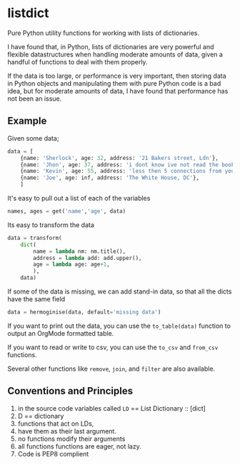 # listdict

Pure Python utility functions for working with lists of dictionaries.

I have found that, in Python, lists of dictionaries are very powerful and flexible datastructures
when handling moderate amounts of data, given a handful of functions to deal with them properly.

If the data is too large, or performance is very important,
then storing data in Python objects and manipulating them with pure Python code is a bad idea,
but for moderate amounts of data, I have found that performance has not been an issue.


## Example


Given some data;
``` python
data = [
    {name: 'Sherlock', age: 32, address: '21 Bakers street, Ldn'},
    {name: 'Jhon', age: 37, address: 'i dont know ive not read the books'},
    {name: 'Kevin', age: 55, address: 'less then 5 connections from you'},
    {name: 'Joe', age: inf, address: 'The White House, DC'},
    ]
```

It's easy to pull out a list of each of the variables
```python
names, ages = get('name','age', data)
```

Its easy to transform the data
```python
data = transform(
    dict(
        name = lambda nm: nm.title(),
        address = lambda add: add.upper(),
        age = lambda age: age+1,
        ),
    data)
```

If some of the data is missing, we can add stand-in data, so that all the dicts have the same field
```python
data = hermoginise(data, default='missing data')
```

If you want to print out the data, you can use the ``to_table(data)`` function to output an OrgMode formatted table.

If you want to read or write to csv, you can use the ``to_csv`` and ``from_csv`` functions.

Several other functions like `remove`, `join`, and `filter` are also available.


## Conventions and Principles

1. in the source code variables called `LD` == List Dictionary :: [dict]
2. D == dictionary
3. functions that act on LDs,
4. have them as their last argument.
5. no functions modify their arguments
6. all functions functions are eager, not lazy.
7. Code is PEP8 complient
